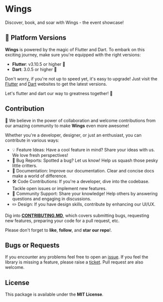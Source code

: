 # Wings
Discover, book, and soar with Wings - the event showcase!

## 🚀 Platform Versions
**Wings** is powered by the magic of Flutter and Dart. To embark on this exciting journey, make sure you're equipped with the right versions:
- **Flutter**: v3.10.5 or higher 🦋
- **Dart**: 3.0.5 or higher 🎯

Don't worry, if you're not up to speed yet, it's easy to upgrade! Just visit the [Flutter](https://flutter.dev/docs/get-started/install) and [Dart](https://dart.dev/get-dart) websites to get the latest versions.

Let's flutter and dart our way to greatness together! 🌟

## Contribution
🚀 We believe in the power of collaboration and welcome contributions from our amazing community to make **Wings** even more awesome!

Whether you're a developer, designer, or just an enthusiast, you can contribute in various ways:

* 💡 Feature Ideas: Have a cool feature in mind? Share your ideas with us. We love fresh perspectives!
* 🐛 Bug Reports: Spotted a bug? Let us know! Help us squash those pesky little critters.
* 📖 Documentation: Improve our documentation. Clear and concise docs make a world of difference.
* 🛠 Code Contributions: If you're a developer, dive into the codebase. Tackle open issues or implement new features.
* 💬 Community Support: Share your knowledge! Help others by answering questions and engaging in discussions.
* ✏️ Design: If you have design skills, contribute by enhancing our UI/UX.

Dig into [**CONTRIBUTING.MD**](CONTRIBUTING.md), which covers submitting bugs, requesting new features, preparing your code for a pull request, etc.

Please don't forget to **like**, **follow**, and **star our repo**!.

## Bugs or Requests
If you encounter any problems feel free to open an [issue](https://github.com/zeeshanayaz/wings_event_app/issues/new?template=bug_report.md). If you feel the library is missing a feature, please raise a [ticket](https://github.com/zeeshanayaz/wings_event_app/issues/new?template=feature_request.md). Pull request are also welcome.

## License
This package is available under the **MIT License**.
